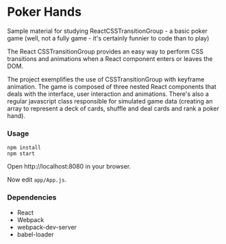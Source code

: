 Poker Hands
===========

Sample material for studying ReactCSSTransitionGroup - a basic poker game (well, not a fully game - it's certainly funnier to code than to play)

The React CSSTransitionGroup provides an easy way to perform CSS transitions and animations when a React component enters or leaves the DOM.

The project exemplifies the use of CSSTransitionGroup with keyframe animation. 
The game is composed of three nested React components that deals with the interface, user interaction and animations. There's also a regular javascript class responsible for simulated game data (creating an array to represent a deck of cards, shuffle and deal cards and rank a poker hand).

### Usage

```
npm install
npm start
```

Open http://localhost:8080 in your browser.

Now edit `app/App.js`.  

### Dependencies

* React
* Webpack
* webpack-dev-server
* babel-loader
